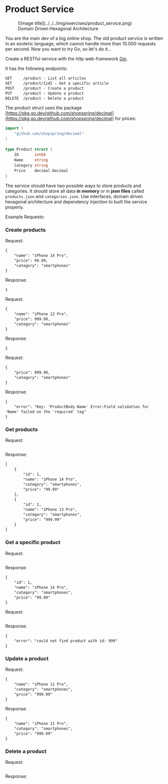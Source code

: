 # Product Service

<figure markdown>
  ![Image title](../../../img/exercises/product_service.png)
  <figcaption>Domain Driven Hexagonal Architecture</figcaption>
</figure>

You are the main dev of a big online shop.
The old product service is written in an esoteric language, which cannot handle more than 10.000 requests per second.
Now you want to try Go, so let's do it...

Create a RESTful service with the http web-framework [Gin](https://github.com/gin-gonic/gin).

It has the following endpoints:

```
GET     /product - List all articles
GET     /product/{id} - Get a specific article
POST    /product - Create a product
PUT     /product - Update a product
DELETE  /product - Delete a product
```

The product struct uses the package [https://pkg.go.dev/github.com/shopspring/decimal](https://pkg.go.dev/github.com/shopspring/decimal) for prices:

```go linenums="1" title="core/domain/product.go"
import (
	"github.com/shopspring/decimal"
)

type Product struct {
	ID       int64
	Name     string
	Category string
	Price    decimal.Decimal
}
```

The service should have two possible ways to store products and categories.
It should store all data **in memory** or in **json files** called `products.json` and `categories.json`.
Use interfaces, domain driven hexagonal architecture and dependency injection to built the service properly.

Example Requests:

### Create products

Request:

```title="POST /products"
{
    "name": "iPhone 14 Pro",
    "price": 99.99,
    "category": "smartphones"
}
```

Response:

```title="POST /products: 200"
1
```

Request:

```title="POST /products"
{
    "name": "iPhone 12 Pro",
    "price": 999.99,
    "category": "smartphones"
}
```

Response:

```title="POST /products: 200"
2
```

Request:

```title="POST /products"
{
    "price": 999.99,
    "category": "smartphones"
}
```

Response:

```title="POST /products: 400"
{
    "error": "Key: 'ProductBody.Name' Error:Field validation for 'Name' failed on the 'required' tag"
}
```

### Get products

Request:

```title="GET /products"

```

Response:

```title="GET /products: 200"
[
    {
        "id": 1,
        "name": "iPhone 14 Pro",
        "category": "smartphones",
        "price": "99.99"
    },
    {
        "id": 2,
        "name": "iPhone 13 Pro",
        "category": "smartphones",
        "price": "999.99"
    }
]
```

### Get a specific product

Request:

```title="GET /products/1"

```

Response:

```title="GET /products/1: 200"
{
    "id": 1,
    "name": "iPhone 14 Pro",
    "category": "smartphones",
    "price": "99.99"
}
```

Request:

```title="GET /products/999"

```

Response:

```title="GET /products/999: 404"
{
    "error": "could not find product with id: 999"
}
```

### Update a product

Request:

```title="PUT /products/1"
{
    "name": "iPhone 11 Pro",
    "category": "smartphones",
    "price": "999.99"
}
```

Response:

```title="PUT /products/1: 200"
{
    "name": "iPhone 11 Pro",
    "category": "smartphones",
    "price": "999.99"
}
```

### Delete a product

Request:

```title="DELETE /products/1"

```

Response:

```title="DELETE /products/1: 204"

```
